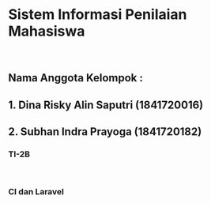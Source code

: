 <h1>Sistem Informasi Penilaian Mahasiswa</h1><br>
<h2> Nama Anggota Kelompok : </h2>
<h2> 1. Dina Risky Alin Saputri (1841720016)</h2>
<h2> 2. Subhan Indra Prayoga (1841720182) </h2>
<h3> TI-2B </h3><br>
<h3> CI dan Laravel </h3>




